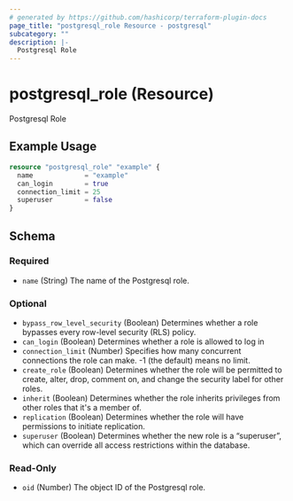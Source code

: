 ```yaml
---
# generated by https://github.com/hashicorp/terraform-plugin-docs
page_title: "postgresql_role Resource - postgresql"
subcategory: ""
description: |-
  Postgresql Role
---
```


# postgresql_role (Resource)

Postgresql Role

## Example Usage

```terraform
resource "postgresql_role" "example" {
  name             = "example"
  can_login        = true
  connection_limit = 25
  superuser        = false
}
```

<!-- schema generated by tfplugindocs -->
## Schema

### Required

- `name` (String) The name of the Postgresql role.

### Optional

- `bypass_row_level_security` (Boolean) Determines whether a role bypasses every row-level security (RLS) policy.
- `can_login` (Boolean) Determines whether a role is allowed to log in
- `connection_limit` (Number) Specifies how many concurrent connections the role can make. -1 (the default) means no limit.
- `create_role` (Boolean) Determines whether the role will be permitted to create, alter, drop, comment on, and change the security label for other roles.
- `inherit` (Boolean) Determines whether the role inherits privileges from other roles that it's a member of.
- `replication` (Boolean) Determines whether the role will have permissions to initiate replication.
- `superuser` (Boolean) Determines whether the new role is a “superuser”, which can override all access restrictions within the database.

### Read-Only

- `oid` (Number) The object ID of the Postgresql role.
